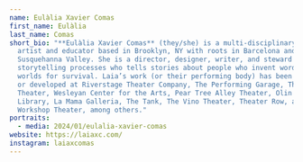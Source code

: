 ```yaml
---
name: Eulàlia Xavier Comas
first_name: Eulàlia
last_name: Comas
short_bio: "**Eulàlia Xavier Comas** (they/she) is a multi-disciplinary theater
  artist and educator based in Brooklyn, NY with roots in Barcelona and PA’s
  Susquehanna Valley. She is a director, designer, writer, and steward of
  storytelling processes who tells stories about people who invent words and
  worlds for survival. Laia’s work (or their performing body) has been presented
  or developed at Riverstage Theater Company, The Performing Garage, The Brick
  Theater, Wesleyan Center for the Arts, Pear Tree Alley Theater, Olin Memorial
  Library, La Mama Galleria, The Tank, The Vino Theater, Theater Row, and The
  Workshop Theater, among others."
portraits:
  - media: 2024/01/eulalia-xavier-comas
website: https://laiaxc.com/
instagram: laiaxcomas
---
```

